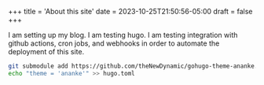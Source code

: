 +++
title = 'About this site'
date = 2023-10-25T21:50:56-05:00
draft = false
+++

I am setting up my blog.
I am testing hugo.
I am testing integration with github actions, cron jobs, and webhooks in order to automate the deployment of this site.

```bash
git submodule add https://github.com/theNewDynamic/gohugo-theme-ananke.git themes/ananke
echo "theme = 'ananke'" >> hugo.toml
```
